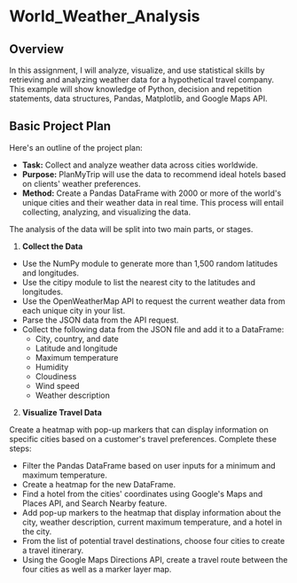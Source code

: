 # World_Weather_Analysis

## Overview
In this assignment, I will analyze, visualize, and use statistical skills by retrieving and analyzing weather data for a hypothetical travel company. This example will show  knowledge of Python, decision and repetition statements, data structures, Pandas, Matplotlib, and Google Maps API.


## Basic Project Plan
Here's an outline of the project plan:

- **Task:** Collect and analyze weather data across cities worldwide.
- **Purpose:** PlanMyTrip will use the data to recommend ideal hotels based on clients' weather preferences.
- **Method:** Create a Pandas DataFrame with 2000 or more of the world's unique cities and their weather data in real time. This process will entail collecting, analyzing, and visualizing the data.

The analysis of the data will be split into two main parts, or stages.

1. **Collect the Data**

- Use the NumPy module to generate more than 1,500 random latitudes and longitudes.
- Use the citipy module to list the nearest city to the latitudes and longitudes.
- Use the OpenWeatherMap API to request the current weather data from each unique city in your list.
- Parse the JSON data from the API request.
- Collect the following data from the JSON file and add it to a DataFrame:
    - City, country, and date
    - Latitude and longitude
    - Maximum temperature
    - Humidity
    - Cloudiness
    - Wind speed
    - Weather description


2. **Visualize Travel Data**

Create a heatmap with pop-up markers that can display information on specific cities based on a customer's travel preferences. Complete these steps:

- Filter the Pandas DataFrame based on user inputs for a minimum and maximum temperature.
- Create a heatmap for the new DataFrame.
- Find a hotel from the cities' coordinates using Google's Maps and Places API, and Search Nearby feature.
- Add pop-up markers to the heatmap that display information about the city, weather description, current maximum temperature, and a hotel in the city.
- From the list of potential travel destinations, choose four cities to create a travel itinerary. 
- Using the Google Maps Directions API, create a travel route between the four cities as well as a marker layer map.